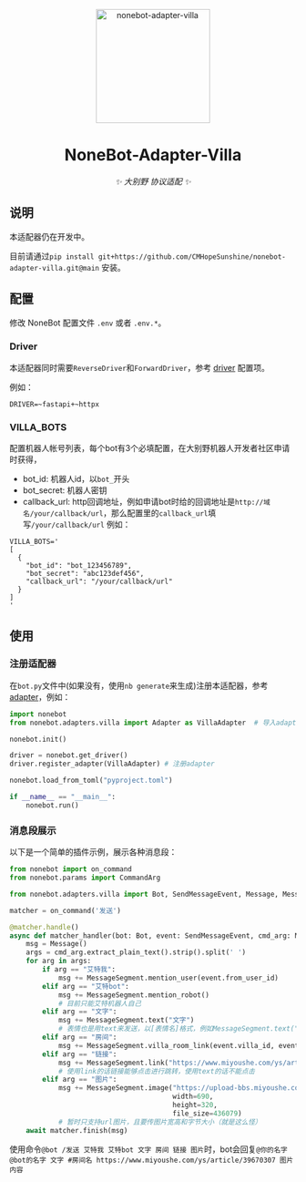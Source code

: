 <p align="center">
  <a href="https://v2.nonebot.dev/"><img src="https://v2.nonebot.dev/logo.png" width="200" height="200" alt="nonebot-adapter-villa"></a>
</p>

<div align="center">

# NoneBot-Adapter-Villa

_✨ 大别野 协议适配 ✨_

</div>

## 说明

本适配器仍在开发中。

目前请通过`pip install git+https://github.com/CMHopeSunshine/nonebot-adapter-villa.git@main` 安装。

## 配置

修改 NoneBot 配置文件 `.env` 或者 `.env.*`。

### Driver

本适配器同时需要`ReverseDriver`和`ForwardDriver`，参考 [driver](https://v2.nonebot.dev/docs/next/advanced/driver#%E9%A9%B1%E5%8A%A8%E5%99%A8%E7%B1%BB%E5%9E%8B) 配置项。

例如：

```dotenv
DRIVER=~fastapi+~httpx
```

### VILLA_BOTS

配置机器人帐号列表，每个bot有3个必填配置，在大别野机器人开发者社区申请时获得，

- bot_id: 机器人id，以`bot_`开头
- bot_secret: 机器人密钥
- callback_url: http回调地址，例如申请bot时给的回调地址是`http://域名/your/callback/url`，那么配置里的`callback_url`填写`/your/callback/url`
  例如：

```dotenv
VILLA_BOTS='
[
  {
    "bot_id": "bot_123456789",
    "bot_secret": "abc123def456",
    "callback_url": "/your/callback/url"
  }
]
'
```

## 使用

### 注册适配器

在`bot.py`文件中(如果没有，使用`nb generate`来生成)注册本适配器，参考[adapter](https://v2.nonebot.dev/docs/advanced/adapter)，例如：

```python
import nonebot
from nonebot.adapters.villa import Adapter as VillaAdapter  # 导入adapter

nonebot.init()

driver = nonebot.get_driver()
driver.register_adapter(VillaAdapter) # 注册adapter

nonebot.load_from_toml("pyproject.toml")

if __name__ == "__main__":
    nonebot.run()
```

### 消息段展示

以下是一个简单的插件示例，展示各种消息段：

```python
from nonebot import on_command
from nonebot.params import CommandArg

from nonebot.adapters.villa import Bot, SendMessageEvent, Message, MessageSegment

matcher = on_command('发送')

@matcher.handle()
async def matcher_handler(bot: Bot, event: SendMessageEvent, cmd_arg: Message = CommandArg()):
    msg = Message()
    args = cmd_arg.extract_plain_text().strip().split(' ')
    for arg in args:
        if arg == "艾特我":
            msg += MessageSegment.mention_user(event.from_user_id)
        elif arg == "艾特bot":
            msg += MessageSegment.mention_robot()
            # 目前只能艾特机器人自己
        elif arg == "文字":
            msg += MessageSegment.text("文字")
            # 表情也是用text来发送，以[表情名]格式，例如MessageSegment.text("[爱心]")
        elif arg == "房间":
            msg += MessageSegment.villa_room_link(event.villa_id, event.room_id)
        elif arg == "链接":
            msg += MessageSegment.link("https://www.miyoushe.com/ys/article/39670307")
            # 使用link的话链接能够点击进行跳转，使用text的话不能点击
        elif arg == "图片":
            msg += MessageSegment.image("https://upload-bbs.miyoushe.com/upload/2023/05/23/75276539/e49d7d85fc3f6c492e0d26fac3ec7303_6225108250761798626.png?x-oss-process=image//resize,s_600/quality,q_80/auto-orient,0/interlace,1/format,png",
                                        width=690,
                                        height=320,
                                        file_size=436079)
            # 暂时只支持url图片，且要传图片宽高和字节大小（就是这么怪）
    await matcher.finish(msg)
```

使用命令`@bot /发送 艾特我 艾特bot 文字 房间 链接 图片`时，bot会回复`@你的名字 @bot的名字 文字 #房间名 https://www.miyoushe.com/ys/article/39670307 图片内容`
